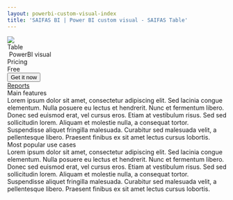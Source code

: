 ```yaml
---
layout: powerbi-custom-visual-index
title: 'SAIFAS BI | Power BI custom visual - SAIFAS Table'
---
```

<div class="details__card">
  <div class="details__card-image">
    <img src="/assets/graphics/content/saifas-bi-powerbi-custom-visuals/saifas-bi-pbi-cv-table-300px-300px.png">
  </div>
  <div class="details__card-text">
    <div class="details__card-title">
      Table
    </div>
    <div class="details__card-description">
      <img src="/assets/graphics/images/content/powerbi-icon-960px-1280px.png" alt="">
      PowerBI visual
    </div>
    <div class="details__card-cost">
      Pricing
      <div class="cost">
        Free
      </div>
    </div>
    <button class="get-it-now-button">Get it now</button>
  </div>
  <div class="details__card-buttons">
    <a class='btn' href='./reports/'>Reports</a>
  </div>
</div>
<div class="custom-visual__description">
  <div class="main-features__title">Main features
    <div class="custom-visual__description-text">
      Lorem ipsum dolor sit amet, consectetur adipiscing elit. Sed lacinia congue elementum. Nulla posuere eu lectus et hendrerit. Nunc et fermentum libero. Donec sed euismod erat, vel cursus eros. Etiam at vestibulum risus. Sed sed sollicitudin lorem. Aliquam et molestie nulla, a consequat tortor. Suspendisse aliquet fringilla malesuada. Curabitur sed malesuada velit, a pellentesque libero. Praesent finibus ex sit amet lectus cursus lobortis.
    </div>
  </div>
  <div class="most-popular-use-cases__title">Most popular use cases
    <div class="custom-visual__description-text">
      Lorem ipsum dolor sit amet, consectetur adipiscing elit. Sed lacinia congue elementum. Nulla posuere eu lectus et hendrerit. Nunc et fermentum libero. Donec sed euismod erat, vel cursus eros. Etiam at vestibulum risus. Sed sed sollicitudin lorem. Aliquam et molestie nulla, a consequat tortor. Suspendisse aliquet fringilla malesuada. Curabitur sed malesuada velit, a pellentesque libero. Praesent finibus ex sit amet lectus cursus lobortis.
    </div>
  </div>
</div>
